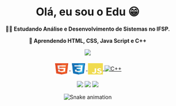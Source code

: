 <div>
  <h1 align="center">
    Olá, eu sou o Edu 😁
  </h1>
  <p align="center"><strong>
  👨‍💻 Estudando Análise e Desenvolvimento de Sistemas no IFSP.
  </strong></p>
  <p align="center"><strong>
  💾 Aprendendo HTML, CSS, Java Script e C++
  </strong></p>
</div>

 <div align="center">
   <a href="https://github.com/HFranca505">
     <img height="180em" src="https://github-readme-stats.vercel.app/api?username=HFranca505&show_icons=true&theme=merko&include_all_commits=true&count_private=true&show_icons=true&hide_border=false&show_owner=true"/>
 </div>

<div align="center" valign="top"><br>
  <img align="center" alt="HTML" height="30" width="40" src="https://raw.githubusercontent.com/devicons/devicon/master/icons/html5/html5-original.svg">
  <img align="center" alt="CSS" height="30" width="40" src="https://raw.githubusercontent.com/devicons/devicon/master/icons/css3/css3-original.svg">
  <img align="center" alt="Js" height="30" width="40" src="https://raw.githubusercontent.com/devicons/devicon/master/icons/javascript/javascript-plain.svg">
  <img align="center" alt="C++" height="30" width="40" src="https://cdn.jsdelivr.net/gh/devicons/devicon@latest/icons/cplusplus/cplusplus-original.svg" />
</div><br>


<div align="center">
  <a href="https://www.instagram.com/ogffranca/" target="_blank"><img src="https://img.shields.io/badge/-Instagram-%23E4405F?style=for-the-badge&logo=instagram&logoColor=white" target="_blank"></a>
  <a href="https://www.linkedin.com/in/hiago-kesser-pereira-fran%C3%A7a?trk=contact-info" target="_blank"><img src="https://img.shields.io/badge/-LinkedIn-%230077B5?style=for-the-badge&logo=linkedin&logoColor=white" target="_blank"></a> 
  <a href="mailto:hiago.franca@aluno.ifsp.edu.br"><img src="https://img.shields.io/badge/-Gmail-%23333?style=for-the-badge&logo=gmail&logoColor=white" target="_blank"></a>
</div>

<div align="center">

  ![Snake animation](https://github.com/danielbped/danielbped/blob/output/github-contribution-grid-snake.svg)
  
</div>
